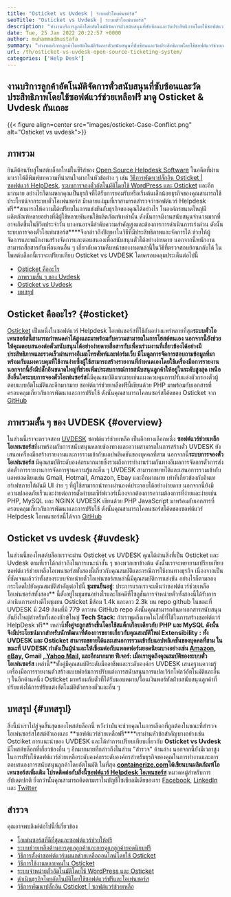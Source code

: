 ```yaml
---
title: "Osticket vs Uvdesk | ระบบตั๋วโอเพ่นซอร์ส" 
seoTitle: "Osticket vs Uvdesk | ระบบตั๋วโอเพ่นซอร์ส" 
description: "ทำงานบริการลูกค้าโดยอัตโนมัติจัดการตั๋วสนับสนุนที่ซับซ้อนและวัดประสิทธิภาพโดยใช้ซอฟต์แวร์ HelpDesk ฟรี มาดู Osticket & Uvdesk กันเถอะ" 
date: Tue, 25 Jan 2022 20:22:57 +0000
author: muhammadmustafa
summary: "ทำงานบริการลูกค้าโดยอัตโนมัติจัดการตั๋วสนับสนุนที่ซับซ้อนและวัดประสิทธิภาพโดยใช้ซอฟต์แวร์ช่วยเหลือฟรี มาดู Osticket & amp; Uvdesk" 
url: /th/osticket-vs-uvdesk-open-source-ticketing-system/
categories: ['Help Desk']
---
```


## งานบริการลูกค้าอัตโนมัติจัดการตั๋วสนับสนุนที่ซับซ้อนและวัดประสิทธิภาพโดยใช้ซอฟต์แวร์ช่วยเหลือฟรี มาดู Osticket & Uvdesk กันเถอะ

{{< figure align=center src="images/osticket-Case-Conflict.png" alt="Osticket vs uvdesk">}}


## ภาพรวม
ยินดีต้อนรับสู่โพสต์บล็อกใหม่ในซีรีส์ของ [Open Source Helpdesk Software][1] ในอดีตที่ผ่านมาเราได้ตีพิมพ์บทความที่น่าสนใจมากในหัวข้อต่าง ๆ เช่น [วิธีการพัฒนาปลั๊กอิน Osticket | ซอฟต์แวร์ HelpDesk][2], [ระบบการจองตั๋วอัตโนมัติโดยใช้ WordPress และ Osticket][3] และอีกมากมาย อย่างไรก็ตามหากคุณเป็นธุรกิจที่ได้รับการยอมรับหรือเริ่มต้นเล็กน้อยธุรกิจของคุณสามารถใช้ประโยชน์จากระบบตั๋วโอเพ่นซอร์ส มีหลายแง่มุมที่เราสามารถสำรวจว่าซอฟต์แวร์ Helpdesk ฟรี**สามารถให้ความได้เปรียบในการแข่งขันกับธุรกิจของคุณได้อย่างไร ในองค์กรขนาดใหญ่มีผลิตภัณฑ์หลายอย่างที่มีผู้ใช้หลายพันคนใช้ผลิตภัณฑ์เหล่านั้น ดังนั้นอาจมีงานสนับสนุนจำนวนมากที่อาจเกิดขึ้นในชีวิตประจำวัน บางคนอาจมีลำดับความสำคัญสูงและต้องการการดำเนินการเร่งด่วน
ดังนั้นระบบการจองตั๋วโอเพ่นซอร์ส****จึงกล่าวถึงปัญหาในวิธีที่มีประสิทธิภาพและจัดการได้ ช่วยให้ผู้จัดการและพนักงานสร้างจัดการและตอบสนองเพื่อสนับสนุนตั๋วได้อย่างง่ายดาย นอกจากนี้พนักงานสามารถสื่อสารกับเพื่อนคนอื่น ๆ เกี่ยวกับความคืบหน้าของงานเหล่านี้ในวิธีที่ตรวจสอบย้อนกลับได้ ในโพสต์บล็อกนี้เราจะเปรียบเทียบ Osticket vs UVDESK โดยครอบคลุมประเด็นต่อไปนี้
  * [Osticket คืออะไร][4]
  * [ภาพรวมสั้น ๆ ของ Uvdesk][5]
  * [Osticket vs Uvdesk][6]
  * [บทสรุป][7]

## Osticket คืออะไร? {#osticket}

[Osticket][8] เป็นหนึ่งในซอฟต์แวร์ Helpdesk โอเพ่นซอร์สที่ใช้กันอย่างแพร่หลายที่สุด**ระบบตั๋วโอเพนซอร์สนี้สามารถกำหนดค่าได้สูงและมาพร้อมกับความสามารถในการโฮสต์ตนเอง นอกจากนี้ยังช่วยให้คุณตอบสนองต่อตั๋วสนับสนุนได้อย่างง่ายดายสื่อสารกับเพื่อนร่วมงานที่เกี่ยวข้องได้อย่างมีประสิทธิภาพและรวดเร็วผ่านทางอีเมลโทรศัพท์และฟอร์มเว็บ มีโมดูลการจัดการสอบถามข้อมูลที่มาพร้อมกับแผงควบคุมที่ใช้งานง่ายซึ่งผู้ใช้สามารถสร้างรายงานที่กำหนดเองโดยใช้เครื่องมือการรายงาน นอกจากนี้ยังมีปลั๊กอินขนาดใหญ่ที่ช่วยเพิ่มประสบการณ์การสนับสนุนลูกค้าให้อยู่ในระดับสูงสุด
เหนือสิ่งอื่นใดระบบการจองตั๋วโอเพ่นซอร์ส**นี้มีคุณสมบัติมากมายเช่นแผงควบคุมการปรับแต่งตัวกรองตั๋วผู้ตอบแบบอัตโนมัติและอีกมากมาย ซอฟต์แวร์ช่วยเหลือฟรีนี้เขียนด้วย PHP มาพร้อมกับเอกสารที่ครอบคลุมเกี่ยวกับการพัฒนาและการปรับใช้ ดังนั้นคุณสามารถโคลนซอร์สโค้ดของ Osticket จาก [GitHub][9]

## ภาพรวมสั้น ๆ ของ UVDESK {#overview}

ในส่วนนี้เราจะตรวจสอบ [UVDESK][10] ซอฟต์แวร์ช่วยเหลือ เป็นอีกทางเลือกหนึ่ง **ซอฟต์แวร์ช่วยเหลือโอเพนซอร์ส**ที่มาพร้อมกับการสนับสนุนหลายช่องทางและความสามารถในการสร้างตั๋ว UVDESK ยังเสนอเครื่องมือสร้างรายงานและการรวมเข้ากับแอปพลิเคชันของบุคคลที่สาม นอกจากนี้**ระบบการจองตั๋วโอเพ่นซอร์ส** มีคุณสมบัติระดับองค์กรมากมายซึ่งรวมถึงการทำงานร่วมกันทางอีเมลการจัดการตั๋วการส่งต่อตั๋วการรายงานการจัดการฐานความรู้และอื่น ๆ UVDESK สามารถขยายได้และเสนอการรวมเข้ากับแอพยอดนิยมเช่น Gmail, Hotmail, Amazon, Ebay และอีกมากมาย เท่าที่เกี่ยวข้องกับอินเทอร์เฟซภายใต้มันมี UI ง่าย ๆ ที่ผู้ใช้สามารถนำทางผ่านองค์ประกอบได้อย่างง่ายดาย
นอกจากนี้ยังมีความปลอดภัยเร็วและง่ายต่อการตั้งค่าบนเซิร์ฟเวอร์เนื่องจากต้องการความต้องการที่ง่ายและง่ายเช่น PHP, MySQL และ NGINX UVDESK เขียนด้วย PHP JavaScript มาพร้อมกับเอกสารที่ครอบคลุมเกี่ยวกับการพัฒนาและการปรับใช้ ดังนั้นคุณสามารถโคลนซอร์สโค้ดของซอฟต์แวร์ Helpdesk โอเพนซอร์สนี้ได้จาก [GitHub][11]

## Osticket vs uvdesk {#uvdesk}

ในส่วนนี้ของโพสต์บล็อกเราจะผ่าน Osticket vs UVDESK คุณได้ผ่านสิ่งที่เป็น Osticket และ Uvdesk ตามที่เราได้กล่าวถึงในการแนะนำสั้น ๆ ของพวกเขาข้างต้น ดังนั้นเราจะพยายามเปรียบเทียบซอฟต์แวร์ช่วยเหลือโอเพนซอร์สทั้งสองนี้เกี่ยวกับคุณสมบัติและกรณีการใช้งานทางธุรกิจ เนื่องจากเป็นที่ชัดเจนแล้วว่าทั้งสองระบบจำหน่ายตั๋วโอเพ่นซอร์สเหล่านี้มีคุณสมบัติการแข่งขัน อย่างไรก็ตามลองกระโดดไปยังคุณสมบัติสำคัญต่อไปนี้
**ชุมชนยืนอยู่**: ประการแรกเราจะเห็นว่าซอฟต์แวร์ช่วยเหลือโอเพ่นซอร์สทั้งสอง** นี้ตั้งอยู่ในชุมชนอย่างไรและโชคดีที่โซลูชั่นการจำหน่ายตั๋วทั้งสองนี้ได้รับการดำเนินการอย่างดีในชุมชน Osticket มีส้อม 1.4k และดาว 2.3k บน repo github ในขณะที่ UVDESK มี 249 ส้อมที่มี 779 ดาวบน GitHub repo ดังนั้นคุณสามารถค้นหาเอกสารสนับสนุนอันยิ่งใหญ่สำหรับทั้งสองยักษ์ใหญ่
**Tech Stack**: ถ้าเราพูดถึงเทคโนโลยีที่ใช้ในการสร้างซอฟต์แวร์ HelpDesk ฟรี** เหล่านี้**ทั้งคู่จะถูกสร้างขึ้นโดยใช้สแต็กเกือบเดียวกับ PHP และ MySQL ดังนั้นจึงมีประโยชน์มากสำหรับนักพัฒนาที่ต้องการขยายเกี่ยวกับคุณสมบัติใหม่
**Extensibility** : ทั้ง UVDESK และ Osticket สามารถขยายได้และเสนอการรวมเข้ากับแอปพลิเคชันของบุคคลที่สาม ในขณะที่ UVDESK กำลังเป็นผู้นำและให้เชื่อมต่อกับแพลตฟอร์มยอดนิยมบางอย่างเช่น [Amazon][12], [eBay][13], Gmail [, Yahoo Mail,][14] และอีกมากมาย
**ฟีเจอร์**: เมื่อเราพูดถึงคุณสมบัติของระบบตั๋วโอเพ่นซอร์ส** เหล่านี้**ทั้งคู่มีคุณสมบัติระดับมืออาชีพและระดับองค์กร UVDESK เสนอฐานความรู้เครื่องมือการรายงานตัวสร้างแบบฟอร์มการปรับแต่งการสนับสนุนการแปลเวิร์กโฟลว์อัตโนมัติและอื่น ๆ ในอีกด้านหนึ่ง Osticket มาพร้อมกับตั๋วที่ได้รับมอบหมาย/โอนเงินพอร์ทัลฝ่ายสนับสนุนลูกค้าที่ปรับแต่งได้การปรับแต่งอัตโนมัติตัวกรองตั๋วและอื่น ๆ

## บทสรุป {#บทสรุป}

สิ่งนี้นำเราไปสู่จุดสิ้นสุดของโพสต์บล็อกนี้ หวังว่ามันจะช่วยคุณในการเลือกที่ถูกต้องในขณะที่สำรวจโอเพ่นซอร์สโฮสต์ตัวเองและ **ซอฟต์แวร์ช่วยเหลือฟรี****เราผ่านหัวข้อสำคัญบางอย่างเช่น Ostciket การแนะนำของ UVDESK และได้ทำการเปรียบเทียบเกี่ยวกับ **Osticket vs Uvdesk** มีโพสต์บล็อกที่เกี่ยวข้องอื่น ๆ อีกมากมายที่กล่าวถึงในส่วน "สำรวจ" ด้านล่าง นอกจากนี้ยังมีเวลาสูงในการปรับใช้ซอฟต์แวร์ช่วยเหลือระดับองค์กรระดับองค์กรสำหรับธุรกิจของคุณในการทำงานและการตอบสนองการสนับสนุนลูกค้าโดยอัตโนมัติ
ในที่สุด **[containerize.com][15]**ได้เขียนบนผลิตภัณฑ์โอเพนซอร์สเพิ่มเติม โปรดติดต่อกับสิ่งนี้**[][16][ซอฟต์แวร์ Helpdesk โอเพนซอร์ส][17]** หมวดหมู่สำหรับการอัปเดตปกติ ยิ่งกว่านั้นคุณสามารถติดตามเราในบัญชีโซเชียลมีเดียของเรา [Facebook][18], [LinkedIn][19] และ [Twitter][20]

## สำรวจ
คุณอาจพบลิงค์ต่อไปนี้ที่เกี่ยวข้อง
  * [โอเพ่นซอร์สที่ดีที่สุดและซอฟต์แวร์ช่วยให้ฟรี][17]
  * [ระบบช่วยเหลือด้านการดูแลลูกค้าและการดูแลลูกค้ายอดนิยมฟรี][21]
  * [วิธีการตั้งค่าซอฟต์แวร์แผนกช่วยเหลือออนไลน์โดยใช้ Osticket][22]
  * [วิธีการใช้งานหลายคนใน Osticket][23]
  * [ระบบจำหน่ายตั๋วอัตโนมัติโดยใช้ WordPress และ Osticket][3]
  * [ดำเนินธุรกิจโดยอัตโนมัติโดยใช้ซอฟต์แวร์ฟรีและโอเพ่นซอร์ส][24]
  * [วิธีการพัฒนาปลั๊กอิน Osticket | ซอฟต์แวร์ช่วยเหลือ][2]



[1]: https://blog.containerize.com/category/helpdesk/
[2]: https://blog.containerize.com/helpdesk/how-to-develop-osticket-plugin-it-helpdesk-software/
[3]: https://blog.containerize.com/blogging/automate-ticketing-system-using-wordpress-and-osticket/
[4]: #osticket
[5]: #overview
[6]: #uvdesk
[7]: #Conclusion
[8]: https://products.containerize.com/helpdesk/osticket/
[9]: https://github.com/osTicket/osTicket
[10]: https://products.containerize.com/helpdesk/uvdesk/
[11]: https://github.com/uvdesk/community-skeleton
[12]: https://www.amazon.com/
[13]: https://www.ebay.com/
[14]: https://login.yahoo.com/?.src=ym&pspid=159600001&activity=mail-direct&.lang=en-US&.intl=us&.done=https%3A%2F%2Fmail.yahoo.com%2Fd
[15]: https://www.containerize.com/
[16]: https://products.containerize.com/single-sign-on/
[17]: https://products.containerize.com/helpdesk/
[18]: https://web.facebook.com/containerize
[19]: https://www.linkedin.com/company/containerize/
[20]: https://twitter.com/containerize_co
[21]: https://products.containerize.com/helpdesk/osticket
[22]: https://blog.containerize.com/helpdesk/how-to-set-up-help-desk-system-using-osticket/
[23]: https://blog.containerize.com/helpdesk/how-to-implement-multi-tenancy-in-osticket/
[24]: https://blog.containerize.com/blogging/automate-business-operations-using-open-source-software/
